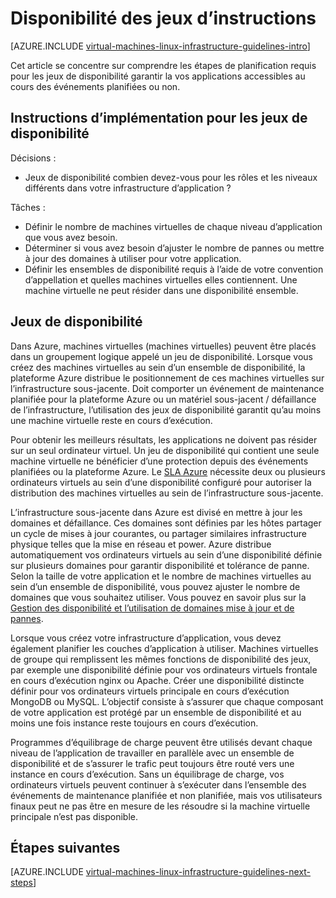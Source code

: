 <properties
    pageTitle="Disponibilité définie les indications | Microsoft Azure"
    description="En savoir plus sur les instructions de conception et implémentation clées pour le déploiement des ensembles de disponibilité dans les services d’infrastructure Azure."
    documentationCenter=""
    services="virtual-machines-linux"
    authors="iainfoulds"
    manager="timlt"
    editor=""
    tags="azure-resource-manager"/>

<tags
    ms.service="virtual-machines-linux"
    ms.workload="infrastructure-services"
    ms.tgt_pltfrm="vm-linux"
    ms.devlang="na"
    ms.topic="article"
    ms.date="09/08/2016"
    ms.author="iainfou"/>

# <a name="availability-sets-guidelines"></a>Disponibilité des jeux d’instructions

[AZURE.INCLUDE [virtual-machines-linux-infrastructure-guidelines-intro](../../includes/virtual-machines-linux-infrastructure-guidelines-intro.md)] 

Cet article se concentre sur comprendre les étapes de planification requis pour les jeux de disponibilité garantir la vos applications accessibles au cours des événements planifiées ou non.

## <a name="implementation-guidelines-for-availability-sets"></a>Instructions d’implémentation pour les jeux de disponibilité

Décisions :

- Jeux de disponibilité combien devez-vous pour les rôles et les niveaux différents dans votre infrastructure d’application ?

Tâches :

- Définir le nombre de machines virtuelles de chaque niveau d’application que vous avez besoin.
- Déterminer si vous avez besoin d’ajuster le nombre de pannes ou mettre à jour des domaines à utiliser pour votre application.
- Définir les ensembles de disponibilité requis à l’aide de votre convention d’appellation et quelles machines virtuelles elles contiennent. Une machine virtuelle ne peut résider dans une disponibilité ensemble. 

## <a name="availability-sets"></a>Jeux de disponibilité

Dans Azure, machines virtuelles (machines virtuelles) peuvent être placés dans un groupement logique appelé un jeu de disponibilité. Lorsque vous créez des machines virtuelles au sein d’un ensemble de disponibilité, la plateforme Azure distribue le positionnement de ces machines virtuelles sur l’infrastructure sous-jacente. Doit comporter un événement de maintenance planifiée pour la plateforme Azure ou un matériel sous-jacent / défaillance de l’infrastructure, l’utilisation des jeux de disponibilité garantit qu’au moins une machine virtuelle reste en cours d’exécution.

Pour obtenir les meilleurs résultats, les applications ne doivent pas résider sur un seul ordinateur virtuel. Un jeu de disponibilité qui contient une seule machine virtuelle ne bénéficier d’une protection depuis des événements planifiées ou la plateforme Azure. Le [SLA Azure](https://azure.microsoft.com/support/legal/sla/virtual-machines) nécessite deux ou plusieurs ordinateurs virtuels au sein d’une disponibilité configuré pour autoriser la distribution des machines virtuelles au sein de l’infrastructure sous-jacente.

L’infrastructure sous-jacente dans Azure est divisé en mettre à jour les domaines et défaillance. Ces domaines sont définies par les hôtes partager un cycle de mises à jour courantes, ou partager similaires infrastructure physique telles que la mise en réseau et power. Azure distribue automatiquement vos ordinateurs virtuels au sein d’une disponibilité définie sur plusieurs domaines pour garantir disponibilité et tolérance de panne. Selon la taille de votre application et le nombre de machines virtuelles au sein d’un ensemble de disponibilité, vous pouvez ajuster le nombre de domaines que vous souhaitez utiliser. Vous pouvez en savoir plus sur la [Gestion des disponibilité et l’utilisation de domaines mise à jour et de pannes](virtual-machines-linux-manage-availability.md).

Lorsque vous créez votre infrastructure d’application, vous devez également planifier les couches d’application à utiliser. Machines virtuelles de groupe qui remplissent les mêmes fonctions de disponibilité des jeux, par exemple une disponibilité définie pour vos ordinateurs virtuels frontale en cours d’exécution nginx ou Apache. Créer une disponibilité distincte définir pour vos ordinateurs virtuels principale en cours d’exécution MongoDB ou MySQL. L’objectif consiste à s’assurer que chaque composant de votre application est protégé par un ensemble de disponibilité et au moins une fois instance reste toujours en cours d’exécution.

Programmes d’équilibrage de charge peuvent être utilisés devant chaque niveau de l’application de travailler en parallèle avec un ensemble de disponibilité et de s’assurer le trafic peut toujours être routé vers une instance en cours d’exécution. Sans un équilibrage de charge, vos ordinateurs virtuels peuvent continuer à s’exécuter dans l’ensemble des événements de maintenance planifiée et non planifiée, mais vos utilisateurs finaux peut ne pas être en mesure de les résoudre si la machine virtuelle principale n’est pas disponible.


## <a name="next-steps"></a>Étapes suivantes
[AZURE.INCLUDE [virtual-machines-linux-infrastructure-guidelines-next-steps](../../includes/virtual-machines-linux-infrastructure-guidelines-next-steps.md)] 